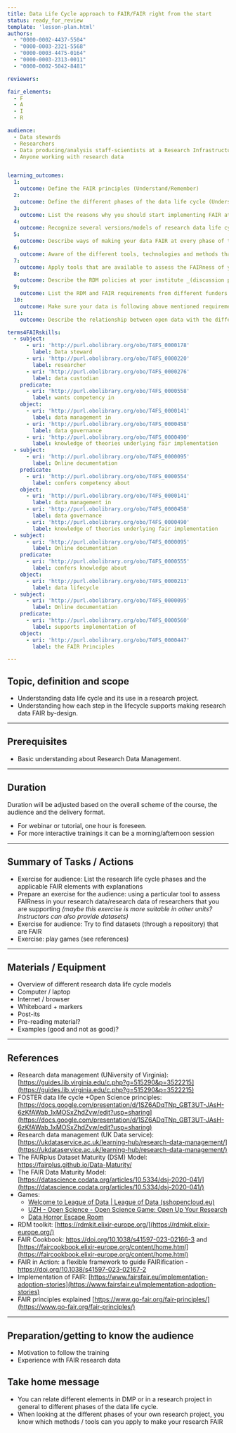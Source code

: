 ```yaml
---
title: Data Life Cycle approach to FAIR/FAIR right from the start
status: ready_for_review
template: 'lesson-plan.html'
authors:
  - "0000-0002-4437-5504"
  - "0000-0003-2321-5568"
  - "0000-0003-4475-0164"
  - "0000-0003-2313-0011"
  - "0000-0002-5042-8481"

reviewers:

fair_elements:
  - F
  - A
  - I
  - R

audience:
  - Data stewards
  - Researchers
  - Data producing/analysis staff-scientists at a Research Infrastructure
  - Anyone working with research data


learning_outcomes:
  1:
    outcome: Define the FAIR principles (Understand/Remember)
  2:
    outcome: Define the different phases of the data life cycle (Understand/Remember)
  3:
    outcome: List the reasons why you should start implementing FAIR at the start of the research life cycle/your project
  4:
    outcome: Recognize several versions/models of research data life cycle
  5:
    outcome: Describe ways of making your data FAIR at every phase of the research data life cycle 
  6:
    outcome: Aware of the different tools, technologies and methods that are available to help with FAIR data at different phases of the research data life cycle (Understand/Remember)
  7:
    outcome: Apply tools that are available to assess the FAIRness of your data (Apply)
  8:
    outcome: Describe the RDM policies at your institute _(discussion point - applicable to this lessonplan or another unit?)_
  9:
    outcome: List the RDM and FAIR requirements from different funders (European and national) _(discussion point - applicable to this lessonplan or another unit?)_
  10:
    outcome: Make sure your data is following above mentioned requirements (Apply)
  11:
    outcome: Describe the relationship between open data with the different phases of the research data life cycle (_also see lesson plan on Open data vs FAIR - discussion point_)

terms4FAIRskills:
  - subject:
      - uri: 'http://purl.obolibrary.org/obo/T4FS_0000178'
        label: Data steward
      - uri: 'http://purl.obolibrary.org/obo/T4FS_0000220'
        label: researcher
      - uri: 'http://purl.obolibrary.org/obo/T4FS_0000276'
        label: data custodian
    predicate:
      - uri: 'http://purl.obolibrary.org/obo/T4FS_0000558'
        label: wants competency in
    object:
      - uri: 'http://purl.obolibrary.org/obo/T4FS_0000141'
        label: data management in
      - uri: 'http://purl.obolibrary.org/obo/T4FS_0000458'
        label: data governance
      - uri: 'http://purl.obolibrary.org/obo/T4FS_0000490'
        label: knowledge of theories underlying fair implementation
  - subject:
      - uri: 'http://purl.obolibrary.org/obo/T4FS_0000095'
        label: Online documentation
    predicate:
      - uri: 'http://purl.obolibrary.org/obo/T4FS_0000554'
        label: confers competency about
    object:
      - uri: 'http://purl.obolibrary.org/obo/T4FS_0000141'
        label: data management in
      - uri: 'http://purl.obolibrary.org/obo/T4FS_0000458'
        label: data governance
      - uri: 'http://purl.obolibrary.org/obo/T4FS_0000490'
        label: knowledge of theories underlying fair implementation
  - subject:
      - uri: 'http://purl.obolibrary.org/obo/T4FS_0000095'
        label: Online documentation
    predicate:
      - uri: 'http://purl.obolibrary.org/obo/T4FS_0000555'
        label: confers knowledge about
    object:
      - uri: 'http://purl.obolibrary.org/obo/T4FS_0000213'
        label: data lifecycle
  - subject:
      - uri: 'http://purl.obolibrary.org/obo/T4FS_0000095'
        label: Online documentation
    predicate:
      - uri: 'http://purl.obolibrary.org/obo/T4FS_0000560'
        label: supports implementation of
    object:
      - uri: 'http://purl.obolibrary.org/obo/T4FS_0000447'
        label: the FAIR Principles

--- 
```


## Topic, definition and scope

* Understanding data life cycle and its use in a research project.
* Understanding how each step in the lifecycle supports making research data FAIR by-design.

---

## Prerequisites

* Basic understanding about Research Data Management.

---

## Duration

Duration will be adjusted based on the overall scheme of the course, the audience and the delivery format.

* For webinar or tutorial, one hour is foreseen.
* For more interactive trainings it can be a morning/afternoon session

---

## Summary of Tasks / Actions

* Exercise for audience: List the research life cycle phases and the applicable FAIR elements with explanations
* Prepare an exercise for the audience: using a particular tool to assess FAIRness in your research data/research data of researchers that you are supporting _(maybe this exercise is more suitable in other units? Instructors can also provide datasets)_
* Exercise for audience: Try to find datasets (through a repository) that are FAIR
* Exercise: play games (see references)

---

## Materials / Equipment

* Overview of different research data life cycle models
* Computer / laptop
* Internet / browser
* Whiteboard + markers
* Post-its
* Pre-reading material?
* Examples (good and not as good)?

---

## References

* Research data management (UNiversity of Virginia): [https://guides.lib.virginia.edu/c.php?g=515290&p=3522215](https://guides.lib.virginia.edu/c.php?g=515290&p=3522215) 
* FOSTER data life cycle +Open Science principles:[https://docs.google.com/presentation/d/1SZ6ADqTNp_GBT3UT-JAsH-6zKfAWab_1xMOSxZhdZvw/edit?usp=sharing](https://docs.google.com/presentation/d/1SZ6ADqTNp_GBT3UT-JAsH-6zKfAWab_1xMOSxZhdZvw/edit?usp=sharing)  
* Research data management (UK Data service): [https://ukdataservice.ac.uk/learning-hub/research-data-management/](https://ukdataservice.ac.uk/learning-hub/research-data-management/) 
* The FAIRplus Dataset Maturity (DSM) Model: https://fairplus.github.io/Data-Maturity/ 
* The FAIR Data Maturity Model:
    [https://datascience.codata.org/articles/10.5334/dsj-2020-041/](https://datascience.codata.org/articles/10.5334/dsj-2020-041/)
* Games: 
    * [Welcome to League of Data | League of Data (sshopencloud.eu)](https://lod.sshopencloud.eu/)
    * [UZH - Open Science - Open Science Game: Open Up Your Research](https://www.openscience.uzh.ch/en/moreopenscience/game.html)
    * [Data Horror Escape Room](https://sites.google.com/vu.nl/datahorror/home)
* RDM toolkit:
    [https://rdmkit.elixir-europe.org/](https://rdmkit.elixir-europe.org/)
* FAIR Cookbook: https://doi.org/10.1038/s41597-023-02166-3 and [https://faircookbook.elixir-europe.org/content/home.html](https://faircookbook.elixir-europe.org/content/home.html) 
* FAIR in Action: a flexible framework to guide FAIRification - https://doi.org/10.1038/s41597-023-02167-2 
* Implementation of FAIR:
    [https://www.fairsfair.eu/implementation-adoption-stories](https://www.fairsfair.eu/implementation-adoption-stories)
* FAIR principles explained
    [https://www.go-fair.org/fair-principles/](https://www.go-fair.org/fair-principles/)

---

## Preparation/getting to know the audience

* Motivation to follow the training
* Experience with FAIR research data

## Take home message

* You can relate different elements in DMP or in a research project in general to different phases of the data life cycle.
* When looking at the different phases of your own research project, you know which methods / tools can you apply to make your research FAIR

